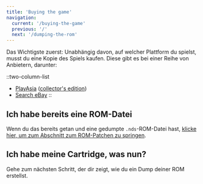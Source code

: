 ```yaml
---
title: 'Buying the game'
navigation:
  current: '/buying-the-game'
  previous: '/'
  next: '/dumping-the-rom'
---
```


Das Wichtigste zuerst: Unabhängig davon, auf welcher Plattform du spielst, musst du eine Kopie des Spiels kaufen. Diese gibt es bei einer Reihe von Anbietern, darunter:

::two-column-list
* [PlayAsia](https://www.play-asia.com/suzumiya-haruhi-no-chokuretsu/13/70337q) ([collector's edition](https://www.play-asia.com/suzumiya-haruhi-no-chokuretsu-chou-sos-dandanin-collection/13/70337s))
* [Search eBay](https://www.ebay.com/sch?&_nkw=Suzumiya+Haruhi+no+Chokuretsu)
::

## Ich habe bereits eine ROM-Datei
Wenn du das bereits getan und eine gedumpte `.nds`-ROM-Datei hast, [klicke hier, um zum Abschnitt zum ROM-Patchen zu springen](/chokuretsu/guide/patching-the-rom).

## Ich habe meine Cartridge, was nun?
Gehe zum nächsten Schritt, der dir zeigt, wie du ein Dump deiner ROM erstellst.